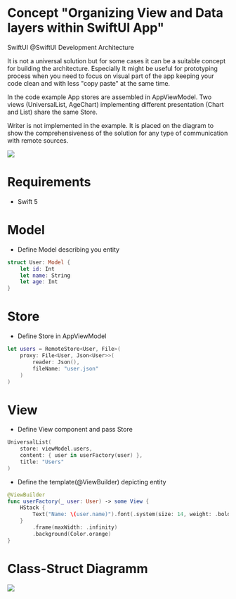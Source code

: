 # Concept "Organizing View and Data layers within SwiftUI App"
SwiftUI @SwiftUI Development Architecture

It is not a universal solution but for some cases it can be a suitable concept for building the architecture. Especially It might be useful for prototyping process when you need to focus on visual part of the app keeping your code clean and with less "copy paste" at the same time.

In the code example App stores are assembled in AppViewModel. Two views (UniversalList, AgeChart) implementing different presentation (Chart and List) share the same Store.  

Writer is not implemented in the example. It is placed on the diagram to show the comprehensiveness of the solution for any type of communication with remote sources.

<img src="https://github.com/The-Igor/SwiftUI-MVVM-Concept/blob/main/Resources/swiftui_mvvm.png?raw=true">

# Requirements

* Swift 5

# Model
* Define Model describing you entity
```Swift 
struct User: Model {    
    let id: Int    
    let name: String
    let age: Int
}
```

# Store
* Define Store in AppViewModel
```Swift 
let users = RemoteStore<User, File>(
    proxy: File<User, Json<User>>(
        reader: Json(),
        fileName: "user.json"
    )
)
```

# View

* Define View component and pass Store
```Swift 
UniversalList(
    store: viewModel.users,
    content: { user in userFactory(user) },
    title: "Users"
)

```

* Define the template(@ViewBuilder) depicting entity
```Swift 
@ViewBuilder
func userFactory(_ user: User) -> some View {
    HStack {
        Text("Name: \(user.name)").font(.system(size: 14, weight: .bold))
    }
        .frame(maxWidth: .infinity)
        .background(Color.orange)
}
```


# Class-Struct Diagramm

<img src="https://github.com/The-Igor/SwiftUI-MVVM-Concept/blob/main/Resources/mvvm.png?raw=true">


